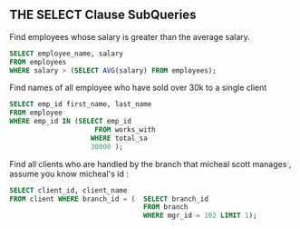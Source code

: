 ## THE SELECT Clause SubQueries

Find employees whose salary is greater than the average salary.


```sql
SELECT employee_name, salary
FROM employees
WHERE salary > (SELECT AVG(salary) FROM employees);
```

Find names of all employee who have sold over 30k to a single client 

```sql
SELECT emp_id first_name, last_name 
FROM employee 
WHERE emp_id IN (SELECT emp_id 
                     FROM works_with 
                    WHERE total_sa
                    30000 );
```

Find all clients who are handled by the branch that micheal scott manages , assume you know micheal's id :

```sql
SELECT client_id, client_name 
FROM client WHERE branch_id = (  SELECT branch_id 
                                 FROM branch 
                                 WHERE mgr_id = 102 LIMIT 1);
```